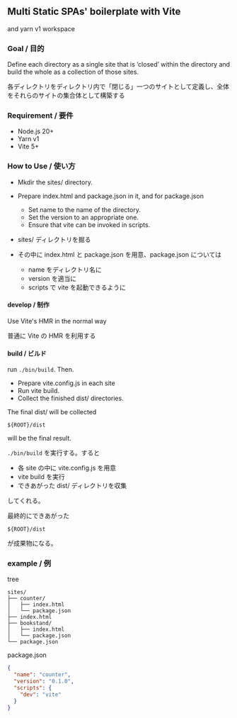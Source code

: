 ## Multi Static SPAs' boilerplate with Vite

and yarn v1 workspace

### Goal / 目的

Define each directory as a single site that is ‘closed’ within the directory and build the whole as a collection of those sites.

各ディレクトリをディレクトリ内で「閉じる」一つのサイトとして定義し、全体をそれらのサイトの集合体として構築する

### Requirement / 要件

 * Node.js 20+
 * Yarn v1
 * Vite 5+

### How to Use / 使い方

 * Mkdir the sites/ directory.
 * Prepare index.html and package.json in it, and for package.json
     * Set name to the name of the directory.
     * Set the version to an appropriate one.
     * Ensure that vite can be invoked in scripts.

 * sites/ ディレクトリを掘る
 * その中に index.html と package.json を用意、package.json については
     * name をディレクトリ名に
     * version を適当に
     * scripts で vite を起動できるように

#### develop / 制作

Use Vite's HMR in the normal way

普通に Vite の HMR を利用する

#### build / ビルド

run `./bin/build`. Then.

 * Prepare vite.config.js in each site
 * Run vite build.
 * Collect the finished dist/ directories.

The final dist/ will be collected

`${ROOT}/dist`

will be the final result.

`./bin/build` を実行する。すると

 * 各 site の中に vite.config.js を用意
 * vite build を実行
 * できあがった dist/ ディレクトリを収集

してくれる。

最終的にできあがった

`${ROOT}/dist`

が成果物になる。

### example / 例

tree

```
sites/
├── counter/
│   ├── index.html
│   └── package.json
├── index.html
├── bookstand/
│   ├── index.html
│   └── package.json
└── package.json
```

package.json

```json
{
  "name": "counter",
  "version": "0.1.0",
  "scripts": {
    "dev": "vite"
  }
}
```
